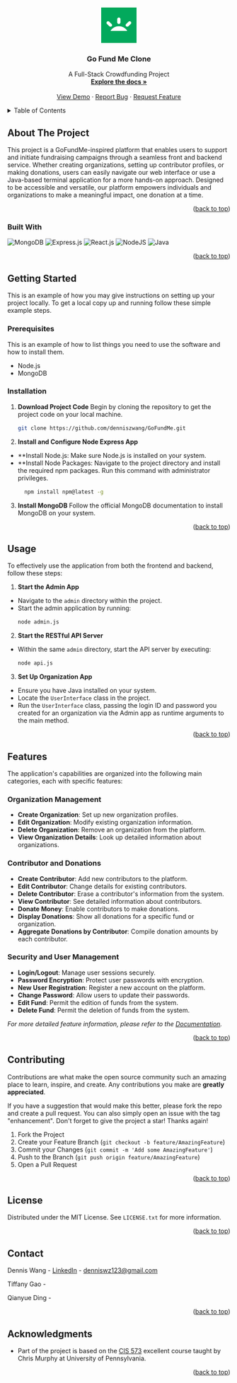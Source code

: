 <a id="readme-top"></a>

<!-- PROJECT LOGO -->
<br />
<div align="center">
  <a href="https://github.com/denniszwang/GoFundMe">
    <img src="images/logo.png" alt="Logo" width="80" height="80">
  </a>

<h3 align="center">Go Fund Me Clone</h3>

  <p align="center">
    A Full-Stack Crowdfunding Project
    <br />
    <a href="https://github.com/denniszwang/GoFundMe/blob/main/wiki.md"><strong>Explore the docs »</strong></a>
    <br />
    <br />
    <a href="https://github.com/denniszwang/GoFundMe">View Demo</a>
    ·
    <a href="https://github.com/denniszwang/GoFundMe/issues/new?labels=bug&template=bug-report---.md">Report Bug</a>
    ·
    <a href="https://github.com/denniszwang/GoFundMe/issues/new?labels=enhancement&template=feature-request---.md">Request Feature</a>
  </p>
</div>



<!-- TABLE OF CONTENTS -->
<details>
  <summary>Table of Contents</summary>
  <ol>
    <li>
      <a href="#about-the-project">About The Project</a>
      <ul>
        <li><a href="#built-with">Built With</a></li>
      </ul>
    </li>
    <li>
      <a href="#getting-started">Getting Started</a>
      <ul>
        <li><a href="#prerequisites">Prerequisites</a></li>
        <li><a href="#installation">Installation</a></li>
      </ul>
    </li>
    <li><a href="#usage">Usage</a></li>
    <li><a href="#features">Features</a></li>
    <li><a href="#contributing">Contributing</a></li>
    <li><a href="#license">License</a></li>
    <li><a href="#contact">Contact</a></li>
    <li><a href="#acknowledgments">Acknowledgments</a></li>
  </ol>
</details>



<!-- ABOUT THE PROJECT -->
## About The Project

<!-- [![Product Name Screen Shot][product-screenshot]](https://example.com) -->

This project is a GoFundMe-inspired platform that enables users to support and initiate fundraising campaigns through a seamless front and backend service. Whether creating organizations, setting up contributor profiles, or making donations, users can easily navigate our web interface or use a Java-based terminal application for a more hands-on approach. Designed to be accessible and versatile, our platform empowers individuals and organizations to make a meaningful impact, one donation at a time.

<p align="right">(<a href="#readme-top">back to top</a>)</p>



### Built With

![MongoDB]
![Express.js]
![React.js]
![NodeJS]
![Java]

<p align="right">(<a href="#readme-top">back to top</a>)</p>



<!-- GETTING STARTED -->
## Getting Started

This is an example of how you may give instructions on setting up your project locally.
To get a local copy up and running follow these simple example steps.

### Prerequisites

This is an example of how to list things you need to use the software and how to install them.
* Node.js
* MongoDB

### Installation

1. **Download Project Code**
   Begin by cloning the repository to get the project code on your local machine.
   ```sh
   git clone https://github.com/denniszwang/GoFundMe.git
   ```

2. **Install and Configure Node Express App**
  - **Install Node.js: Make sure Node.js is installed on your system.
  - **Install Node Packages: Navigate to the project directory and install the required npm packages. Run this command with administrator privileges.
    ```sh
      npm install npm@latest -g
    ```
   
3. **Install MongoDB**
  Follow the official MongoDB documentation to install MongoDB on your system.

<p align="right">(<a href="#readme-top">back to top</a>)</p>

<!-- USAGE EXAMPLES -->
## Usage

To effectively use the application from both the frontend and backend, follow these steps:

1. **Start the Admin App**
  - Navigate to the `admin` directory within the project.
  - Start the admin application by running:
    ```sh
    node admin.js
    ```

2. **Start the RESTful API Server**
  - Within the same `admin` directory, start the API server by executing:
    ```sh
    node api.js
    ```

3. **Set Up Organization App** 
  - Ensure you have Java installed on your system.
  - Locate the `UserInterface` class in the project.
  - Run the `UserInterface` class, passing the login ID and password you created for an organization via the Admin app as runtime arguments to the main method.

<p align="right">(<a href="#readme-top">back to top</a>)</p>

<!-- Features -->
## Features

The application's capabilities are organized into the following main categories, each with specific features:

### Organization Management
- **Create Organization**: Set up new organization profiles.
- **Edit Organization**: Modify existing organization information.
- **Delete Organization**: Remove an organization from the platform.
- **View Organization Details**: Look up detailed information about organizations.

### Contributor and Donations
- **Create Contributor**: Add new contributors to the platform.
- **Edit Contributor**: Change details for existing contributors.
- **Delete Contributor**: Erase a contributor's information from the system.
- **View Contributor**: See detailed information about contributors.
- **Donate Money**: Enable contributors to make donations.
- **Display Donations**: Show all donations for a specific fund or organization.
- **Aggregate Donations by Contributor**: Compile donation amounts by each contributor.

### Security and User Management
- **Login/Logout**: Manage user sessions securely.
- **Password Encryption**: Protect user passwords with encryption.
- **New User Registration**: Register a new account on the platform.
- **Change Password**: Allow users to update their passwords.
- **Edit Fund**: Permit the edition of funds from the system.
- **Delete Fund**: Permit the deletion of funds from the system.

_For more detailed feature information, please refer to the [Documentation](https://github.com/denniszwang/GoFundMe/blob/main/wiki.md)._

<p align="right">(<a href="#readme-top">back to top</a>)</p>



<!-- CONTRIBUTING -->
## Contributing

Contributions are what make the open source community such an amazing place to learn, inspire, and create. Any contributions you make are **greatly appreciated**.

If you have a suggestion that would make this better, please fork the repo and create a pull request. You can also simply open an issue with the tag "enhancement".
Don't forget to give the project a star! Thanks again!

1. Fork the Project
2. Create your Feature Branch (`git checkout -b feature/AmazingFeature`)
3. Commit your Changes (`git commit -m 'Add some AmazingFeature'`)
4. Push to the Branch (`git push origin feature/AmazingFeature`)
5. Open a Pull Request

<p align="right">(<a href="#readme-top">back to top</a>)</p>



<!-- LICENSE -->
## License

Distributed under the MIT License. See `LICENSE.txt` for more information.

<p align="right">(<a href="#readme-top">back to top</a>)</p>



<!-- CONTACT -->
## Contact

Dennis Wang - [LinkedIn](https://www.linkedin.com/in/denniswang1011/) - denniswz123@gmail.com

Tiffany Gao - 

Qianyue Ding -

<p align="right">(<a href="#readme-top">back to top</a>)</p>


<!-- ACKNOWLEDGMENTS -->
## Acknowledgments
* Part of the project is based on the [CIS 573](https://chrismurphyonline.github.io/cis5730su23/) excellent course taught by Chris Murphy at University of Pennsylvania.

<p align="right">(<a href="#readme-top">back to top</a>)</p>

<!-- MARKDOWN LINKS & IMAGES -->
[React.js]: https://img.shields.io/badge/React-20232A?style=for-the-badge&logo=react&logoColor=61DAFB
[MongoDB]: https://img.shields.io/badge/mongoDB-47A248?style=for-the-badge&logo=MongoDB&logoColor=white
[Express.js]: https://img.shields.io/badge/express.js-%23404d59.svg?style=for-the-badge&logo=express&logoColor=%2361DAFB
[NodeJS]: https://img.shields.io/badge/node.js-6DA55F?style=for-the-badge&logo=node.js&logoColor=white
[Java]: https://img.shields.io/badge/Java-ED8B00?style=for-the-badge&logo=openjdk&logoColor=white